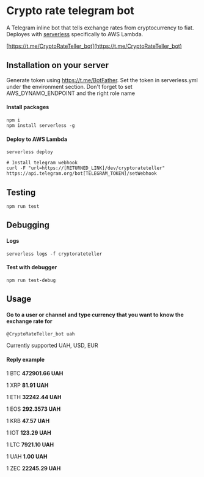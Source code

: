 # Crypto rate telegram bot

A Telegram inline bot that tells exchange rates from cryptocurrency to fiat.
Deployes with [serverless](https://serverless.com/) specifically to AWS Lambda.

[https://t.me/CryptoRateTeller_bot](https://t.me/CryptoRateTeller_bot)

## Installation on your server
Generate token using https://t.me/BotFather.
Set the token in serverless.yml under the environment section.
Don't forget to set AWS_DYNAMO_ENDPOINT and the right role name

#### Install packages
```
npm i
npm install serverless -g
```
#### Deploy to AWS Lambda
```
serverless deploy

# Install telegram webhook
curl -F "url=https://[RETURNED_LINK]/dev/cryptorateteller" https://api.telegram.org/bot[TELEGRAM_TOKEN]/setWebhook
```

## Testing
```
npm run test
```

## Debugging
#### Logs
```
serverless logs -f cryptorateteller
```
#### Test with debugger
```
npm run test-debug
```


## Usage
#### Go to a user or channel and type currency that you want to know the exchange rate for
```
@CryptoRateTeller_bot uah
```
Currently supported UAH, USD, EUR

#### Reply example

1 BTC **472901.66 UAH**

1 XRP  **81.91 UAH**

1 ETH **32242.44 UAH**

1 EOS **292.3573 UAH**

1 KRB **47.57 UAH**

1 IOT **123.29 UAH**

1 LTC **7921.10 UAH**

1 UAH **1.00 UAH**

1 ZEC **22245.29 UAH**

